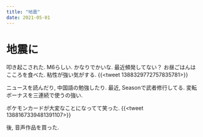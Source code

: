 ```yaml
---
title: "地震"
date: 2021-05-01
---
```


# 地震に
叩き起こされた. M6らしい. かなりでかいな. 最近頻発してない？
お昼ごはんはこころを食べた. 粘性が強い気がする.
{{<tweet 1388329772757835781>}}

ニュースを読んだり, 中国語の勉強したり. 最近, Seasonで武者修行してる. 変転ボーナスを三連続で使うの強い.

ポケモンカードが大変なことになってて笑った.
{{<tweet 1388167339481391107>}}

後, 音声作品を買った.
